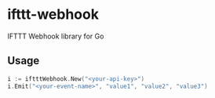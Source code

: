 # ifttt-webhook

IFTTT Webhook library for Go

## Usage

```go
i := iftttWebhook.New("<your-api-key>")
i.Emit("<your-event-name>", "value1", "value2", "value3")
```
